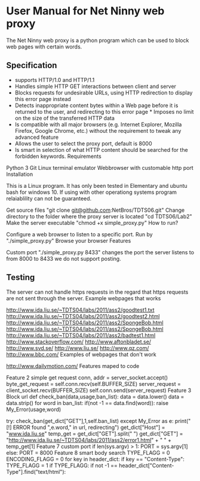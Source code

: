 # User Manual for Net Ninny web proxy

The Net Ninny web proxy is a python program which can be used to block web pages with certain words.

## Specification

* supports HTTP/1.0 and HTTP/1.1
* Handles simple HTTP GET interactions between client and server
* Blocks requests for undesirable URLs, using HTTP redirection to display this error page instead
* Detects inappropriate content bytes within a Web page before it is returned to the user, and redirecting to this error page * Imposes no limit on the size of the transferred HTTP data
* Is compatible with all major browsers (e.g. Internet Explorer, Mozilla Firefox, Google Chrome, etc.) without the requirement to tweak any advanced feature
* Allows the user to select the proxy port, default is 8000
* Is smart in selection of what HTTP content should be searched for the forbidden keywords.
Requirements

Python 3
Git
Linux terminal emulator
Webbrowser with customable http port
Installation

This is a Linux program. It has only been tested in Elementary and ubuntu bash for windows 10. If using with other operationg systems program relaiablility can not be guaranteed.

Get source files "git clone git@github.com:NetBros/TDTS06.git"
Change directory to the folder where the proxy server is located "cd TDTS06/Lab2"
Make the server executable "chmod +x simple_proxy.py"
How to run?

Configure a web browser to listen to a specific port.
Run by "./simple_proxy.py"
Browse your browser
Features

Custom port "./simple_proxy.py 8433" changes the port the server listens to from 8000 to 8433
we do not support posting.

## Testing

The server can not handle https requests in the regard that https requests are not sent through the server.
Example webpages that works

http://www.ida.liu.se/~TDTS04/labs/2011/ass2/goodtest1.txt http://www.ida.liu.se/~TDTS04/labs/2011/ass2/goodtest2.html http://www.ida.liu.se/~TDTS04/labs/2011/ass2/SpongeBob.html http://www.ida.liu.se/~TDTS04/labs/2011/ass2/SpongeBob.html http://www.ida.liu.se/~TDTS04/labs/2011/ass2/badtest1.html http://www.stackoverflow.com/ http://www.aftonbladet.se/ http://www.svd.se/ http://www.liu.se/ http://www.qz.com/ http://www.bbc.com/
Examples of webpages that don't work

http://www.dailymotion.com/
Features maped to code

Feature 2 simple get request
conn, addr = server_socket.accept()
byte_get_request = self.conn.recv(self.BUFFER_SIZE)
server_request = client_socket.recv(BUFFER_SIZE)
self.conn.send(server_request)
Feature 3 Block url
def check_ban(data,usage,ban_list):
data = data.lower()
data = data.strip()
for word in ban_list:
if(not -1 == data.find(word)):
raise My_Error(usage,word)


try:
check_ban(get_dict["GET"],1,self.ban_list)
except My_Error as e:
print("[!] ERROR found ",e.word," in url, redirecting")
get_dict["Host"] = "www.ida.liu.se"
temp_get = get_dict["GET"].split(" ")
get_dict["GET"] = "http://www.ida.liu.se/~TDTS04/labs/2011/ass2/error1.html" + " " + temp_get[1]
Feature 7 custom port
if len(sys.argv) > 1:
PORT = sys.argv[1]
else:
PORT = 8000
Feature 8 smart body search
TYPE_FLAGG = 0
ENCODING_FLAGG = 0
for key in header_dict:
if key == "Content-Type":
TYPE_FLAGG = 1
if TYPE_FLAGG:
if not -1 == header_dict["Content-Type"].find("text/html"):
